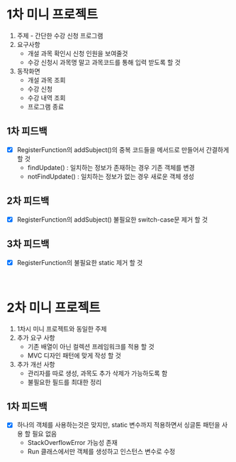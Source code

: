# 1차 미니 프로젝트
1. 주제 - 간단한 수강 신청 프로그램
2. 요구사항
    - 개설 과목 확인시 신청 인원을 보여줄것
    - 수강 신청시 과목명 말고 과목코드를 통해 입력 받도록 할 것
3. 동작화면
    - 개설 과목 조회
    - 수강 신청
    - 수강 내역 조회
    - 프로그램 종료

## 1차 피드백
- [x] RegisterFunction의 addSubject()의 중복 코드들을 메서드로 만들어서 간결하게 할 것
    - findUpdate() : 일치하는 정보가 존재하는 경우 기존 객체를 변경
    - notFindUpdate() : 일치하는 정보가 없는 경우 새로운 객체 생성

## 2차 피드백
- [x] RegisterFunction의 addSubject() 불필요한 switch-case문 제거 할 것

## 3차 피드백
- [x] RegisterFunction의 불필요한 static 제거 할 것

<br>

# 2차 미니 프로젝트
1. 1차시 미니 프로젝트와 동일한 주제    
2. 추가 요구 사항
    - 기존 배열이 아닌 컬렉션 프레임워크를 적용 할 것
    - MVC 디자인 패턴에 맞게 작성 할 것
3. 추가 개선 사항
    - 관리자를 따로 생성, 과목도 추가 삭제가 가능하도록 함
    - 불필요한 필드를 최대한 정리

## 1차 피드백
- [x] 하나의 객체를 사용하는것은 맞지만, static 변수까지 적용하면서 싱글톤 패턴을 사용 할 필요 없음
    - StackOverflowError 가능성 존재
    - Run 클래스에서만 객체를 생성하고 인스턴스 변수로 수정
